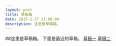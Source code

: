 ```yaml
---
layout: post 
title: 草稿箱
date: 2015-1-27 21:00:00 
description: 这里是草稿箱。
---
```


##这里是草稿箱。
下面是最近的草稿。
[草稿一](/draft/draft1.html)
[草稿二](/draft/draft2.html)

